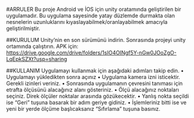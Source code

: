 #ARRULER
Bu proje Android ve İOS için unity oratamında geliştirilen bir uygulamadır. Bu uygulama sayesinde yatay düzlemde durmakta olan nesnelerin uzunluklarını kıyaslayabilmek/oranlayabilmek amacıyla geliştirilmiştir.


##KURULUM
Unity’nin en son sürümünü indirin. Sonrasında projeyi unity ortamında çalıştırın.
APK için: https://drive.google.com/drive/folders/1sIO4OINgf5Y-nGw0JOoZgO-LqEpkSZXt?usp=sharing


##KULLANIM
Uygulamayı kullanmak için aşağıdaki adımları takip edin.
•	Uygulamayı yükledikten sonra açınız
•	Uygulama kamera izni isticektir. Gerekli izinleri veriniz.
•	Sonrasında uygulamanın çevresini tanıması için etrafta ölçüsünü alacağınız alanı gösteriniz.
•	Ölçü alacağınız noktaları seçiniz. Direk ölçüler noktalar arasında gözükecektir.
•	Yanlış nokta seçildi ise “Geri” tuşuna basarak bir adım geriye gidiniz.
•	İşlemleriniz bitti ise ve yeni bir yerde ölçüme başlıcaksanız “Sıfırlama” tuşuna basınız. 
